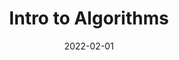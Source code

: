 ---
org: MIT
courseno: 6.006
title: Intro to Algorithms
subject: CS
date: 2022-02-01
term: Spring 2022
status: hide
notes: 6-006.pdf
code: 6.006
site:
instructor: Sam Hopkins, Mauricio Karchmer, and Nir Shavit
comment: This class is now numbered 6.1210. 
---